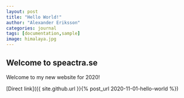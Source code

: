 ```yaml
---
layout: post
title: "Hello World!"
author: "Alexander Eriksson"
categories: journal
tags: [documentation,sample]
image: himalaya.jpg
---
```


## Welcome to speactra.se
Welcome to my new website for 2020!

[Direct link]({{ site.github.url }}{% post_url 2020-11-01-hello-world %}) 
